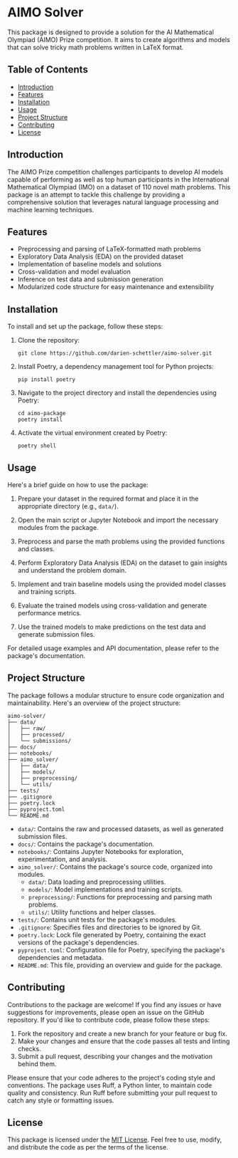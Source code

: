 # AIMO Solver

This package is designed to provide a solution for the AI Mathematical Olympiad (AIMO) Prize competition. It aims to create algorithms and models that can solve tricky math problems written in LaTeX format.

## Table of Contents

- [Introduction](#introduction)
- [Features](#features)
- [Installation](#installation)
- [Usage](#usage)
- [Project Structure](#project-structure)
- [Contributing](#contributing)
- [License](#license)

## Introduction

The AIMO Prize competition challenges participants to develop AI models capable of performing as well as top human participants in the International Mathematical Olympiad (IMO) on a dataset of 110 novel math problems. This package is an attempt to tackle this challenge by providing a comprehensive solution that leverages natural language processing and machine learning techniques.

## Features

- Preprocessing and parsing of LaTeX-formatted math problems
- Exploratory Data Analysis (EDA) on the provided dataset
- Implementation of baseline models and solutions
- Cross-validation and model evaluation
- Inference on test data and submission generation
- Modularized code structure for easy maintenance and extensibility

## Installation

To install and set up the package, follow these steps:

1. Clone the repository:
   ```
   git clone https://github.com/darien-schettler/aimo-solver.git
   ```

2. Install Poetry, a dependency management tool for Python projects:
   ```
   pip install poetry
   ```

3. Navigate to the project directory and install the dependencies using Poetry:
   ```
   cd aimo-package
   poetry install
   ```

4. Activate the virtual environment created by Poetry:
   ```
   poetry shell
   ```

## Usage

Here's a brief guide on how to use the package:

1. Prepare your dataset in the required format and place it in the appropriate directory (e.g., `data/`).

2. Open the main script or Jupyter Notebook and import the necessary modules from the package.

3. Preprocess and parse the math problems using the provided functions and classes.

4. Perform Exploratory Data Analysis (EDA) on the dataset to gain insights and understand the problem domain.

5. Implement and train baseline models using the provided model classes and training scripts.

6. Evaluate the trained models using cross-validation and generate performance metrics.

7. Use the trained models to make predictions on the test data and generate submission files.

For detailed usage examples and API documentation, please refer to the package's documentation.

## Project Structure

The package follows a modular structure to ensure code organization and maintainability. Here's an overview of the project structure:

```
aimo-solver/
├── data/
│   ├── raw/
│   ├── processed/
│   └── submissions/
├── docs/
├── notebooks/
├── aimo_solver/
│   ├── data/
│   ├── models/
│   ├── preprocessing/
│   └── utils/
├── tests/
├── .gitignore
├── poetry.lock
├── pyproject.toml
└── README.md
```

- `data/`: Contains the raw and processed datasets, as well as generated submission files.
- `docs/`: Contains the package's documentation.
- `notebooks/`: Contains Jupyter Notebooks for exploration, experimentation, and analysis.
- `aimo_solver/`: Contains the package's source code, organized into modules.
  - `data/`: Data loading and preprocessing utilities.
  - `models/`: Model implementations and training scripts.
  - `preprocessing/`: Functions for preprocessing and parsing math problems.
  - `utils/`: Utility functions and helper classes.
- `tests/`: Contains unit tests for the package's modules.
- `.gitignore`: Specifies files and directories to be ignored by Git.
- `poetry.lock`: Lock file generated by Poetry, containing the exact versions of the package's dependencies.
- `pyproject.toml`: Configuration file for Poetry, specifying the package's dependencies and metadata.
- `README.md`: This file, providing an overview and guide for the package.

## Contributing

Contributions to the package are welcome! If you find any issues or have suggestions for improvements, please open an issue on the GitHub repository. If you'd like to contribute code, please follow these steps:

1. Fork the repository and create a new branch for your feature or bug fix.
2. Make your changes and ensure that the code passes all tests and linting checks.
3. Submit a pull request, describing your changes and the motivation behind them.

Please ensure that your code adheres to the project's coding style and conventions. The package uses Ruff, a Python linter, to maintain code quality and consistency. Run Ruff before submitting your pull request to catch any style or formatting issues.

## License

This package is licensed under the [MIT License](LICENSE). Feel free to use, modify, and distribute the code as per the terms of the license.
